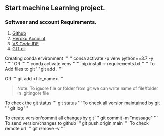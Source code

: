 ## Start machine Learning project.

### Softwear and account Requirements.

1. [Github](https://github.com)
2. [Heroku Account](https://id.heroku.com/login)
3. [VS Code IDE](https://code.visualstudio.com/download)
4. [GIT cli](https://git-scm.com)

 Creating conda environment
 ''''''
 conda activate -p venv python==3.7 -y
 ''''''
 OR
 ''''''
 conda activate venv
 ''''''
 pip install -r requirements.txt
 '''''
 To Add files to git
 '''
 git add .
 '''
 
 OR
 '''
 git add <file_name>
 '''
 
 > Note: To ignore file or folder from git we can write name of file/folder in .gitingore file
 
 To check the git status
 '''
 git status
 '''
 To check all version maintained by git
 '''
 git log
 '''
 
 To create version/commit all changes by git
 '''
 git commit -m "message"
 ''' 
 To send version/changes to github
 '''
 git push origin main
 ''''
 To check remote url
 '''
 git remove -v
 '''
